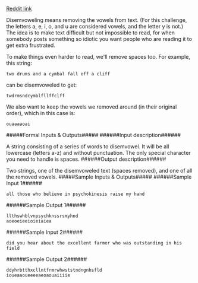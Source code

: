 [Reddit link](https://old.reddit.com/r/dailyprogrammer/comments/1ystvb/022414_challenge_149_easy_disemvoweler/ "Reddit Link")

Disemvoweling means removing the vowels from text. (For this challenge, the letters a, e, i, o, and u are considered vowels, and the letter y is not.) The idea is to make text difficult but not impossible to read, for when somebody posts something so idiotic you want people who are reading it to get extra frustrated.

To make things even harder to read, we'll remove spaces too. For example, this string:

    two drums and a cymbal fall off a cliff

can be disemvoweled to get:

    twdrmsndcymblfllffclff

We also want to keep the vowels we removed around (in their original order), which in this case is:

    ouaaaaoai

#####Formal Inputs & Outputs#####
######Input description######

A string consisting of a series of words to disemvowel. It will be all lowercase (letters a-z) and without punctuation. The only special character you need to handle is spaces.
######Output description######

Two strings, one of the disemvoweled text (spaces removed), and one of all the removed vowels.
#####Sample Inputs & Outputs#####
######Sample Input 1######

    all those who believe in psychokinesis raise my hand

######Sample Output 1######

    llthswhblvnpsychknssrsmyhnd
    aoeoeieeioieiaiea

######Sample Input 2######

    did you hear about the excellent farmer who was outstanding in his field

######Sample Output 2######

    ddyhrbtthxcllntfrmrwhwststndngnhsfld
    ioueaaoueeeeaeoaouaiiiie
